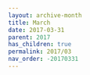 ```yaml
---
layout: archive-month
title: March
date: 2017-03-31
parent: 2017
has_children: true
permalink: 2017/03
nav_order: -20170331
---
```

